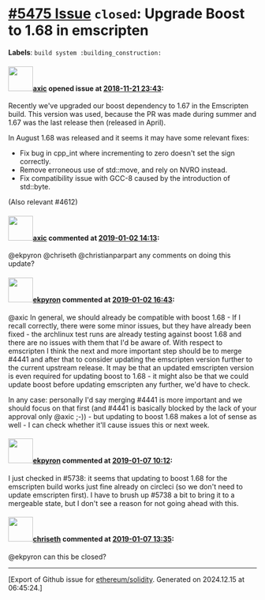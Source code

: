 # [\#5475 Issue](https://github.com/ethereum/solidity/issues/5475) `closed`: Upgrade Boost to 1.68 in emscripten
**Labels**: `build system :building_construction:`


#### <img src="https://avatars.githubusercontent.com/u/20340?v=4" width="50">[axic](https://github.com/axic) opened issue at [2018-11-21 23:43](https://github.com/ethereum/solidity/issues/5475):

Recently we've upgraded our boost dependency to 1.67 in the Emscripten build. This version was used, because the PR was made during summer and 1.67 was the last release then (released in April).

In August 1.68 was released and it seems it may have some relevant fixes:
- Fix bug in cpp_int where incrementing to zero doesn't set the sign correctly.
- Remove erroneous use of std::move, and rely on NVRO instead.
- Fix compatibility issue with GCC-8 caused by the introduction of std::byte.

(Also relevant #4612)


#### <img src="https://avatars.githubusercontent.com/u/20340?v=4" width="50">[axic](https://github.com/axic) commented at [2019-01-02 14:13](https://github.com/ethereum/solidity/issues/5475#issuecomment-450873212):

@ekpyron @chriseth @christianparpart any comments on doing this update?

#### <img src="https://avatars.githubusercontent.com/u/1347491?v=4" width="50">[ekpyron](https://github.com/ekpyron) commented at [2019-01-02 16:43](https://github.com/ethereum/solidity/issues/5475#issuecomment-450915296):

@axic In general, we should already be compatible with boost 1.68 - If I recall correctly, there were some minor issues, but they have already been fixed - the archlinux test runs are already testing against boost 1.68 and there are no issues with them that I'd be aware of.
With respect to emscripten I think the next and more important step should be to merge #4441 and after that to consider updating the emscripten version further to the current upstream release. It may be that an updated emscripten version is even required for updating boost to 1.68 - it might also be that we could update boost before updating emscripten any further, we'd have to check.

In any case: personally I'd say merging #4441 is more important and we should focus on that first (and #4441 is basically blocked by the lack of your approval only @axic ;-)) - but updating to boost 1.68 makes a lot of sense as well - I can check whether it'll cause issues this or next week.

#### <img src="https://avatars.githubusercontent.com/u/1347491?v=4" width="50">[ekpyron](https://github.com/ekpyron) commented at [2019-01-07 10:12](https://github.com/ethereum/solidity/issues/5475#issuecomment-451886048):

I just checked in #5738: it seems that updating to boost 1.68 for the emscripten build works just fine already on circleci (so we don't need to update emscripten first). I have to brush up #5738 a bit to bring it to a mergeable state, but I don't see a reason for not going ahead with this.

#### <img src="https://avatars.githubusercontent.com/u/9073706?v=4" width="50">[chriseth](https://github.com/chriseth) commented at [2019-01-07 13:35](https://github.com/ethereum/solidity/issues/5475#issuecomment-451936308):

@ekpyron can this be closed?


-------------------------------------------------------------------------------



[Export of Github issue for [ethereum/solidity](https://github.com/ethereum/solidity). Generated on 2024.12.15 at 06:45:24.]
